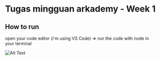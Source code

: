 # Tugas mingguan arkademy - Week 1
## How to run
open your code editor (i'm using VS Code) => run the code with node in your terminal 

![Alt Text](http://m.memegen.com/x6259d.jpg)